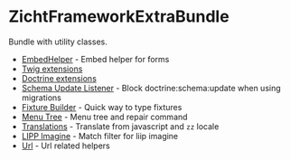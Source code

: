 # ZichtFrameworkExtraBundle #

Bundle with utility classes.

* [EmbedHelper](embed-helper.md) - Embed helper for forms
* [Twig extensions](twig.md)
* [Doctrine extensions](doctrine.md)
* [Schema Update Listener](schemaupdate.md) - Block doctrine:schema:update when using migrations
* [Fixture Builder](fixture-builder.md) - Quick way to type fixtures
* [Menu Tree](menu-tree.md) - Menu tree and repair command  
* [Translations](translations.md) - Translate from javascript and `zz` locale
* [LIPP Imagine](lipp-imagine.md) - Match filter for liip imagine
* [Url](url.md) - Url related helpers
